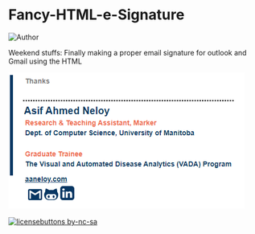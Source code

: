 # Fancy-HTML-e-Signature
![Author](https://img.shields.io/badge/author-aaneloy-blue)

Weekend stuffs: Finally making a proper email signature for outlook and Gmail using the HTML

![s](preview.PNG)




[![licensebuttons by-nc-sa](https://licensebuttons.net/l/by-nc-sa/3.0/88x31.png)](https://creativecommons.org/licenses/by-nc-sa/4.0)
